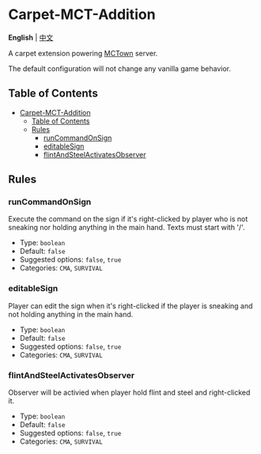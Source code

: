 # Carpet-MCT-Addition

<!-- TODO -->

**English** | [中文](README_CN.md)

A carpet extension powering [MCTown](https://www.mctown.tech/) server.

The default configuration will not change any vanilla game behavior.

## Table of Contents

<!-- TOC -->

- [Carpet-MCT-Addition](#carpet-mct-addition)
    - [Table of Contents](#table-of-contents)
    - [Rules](#rules)
        - [runCommandOnSign](#runcommandonsign)
        - [editableSign](#editablesign)
        - [flintAndSteelActivatesObserver](#flintAndSteelActivatesObserver)

<!-- /TOC -->

## Rules

### runCommandOnSign

Execute the command on the sign if it's right-clicked by player who is not sneaking nor holding anything in the main hand. Texts must start with '/'.

- Type: `boolean`
- Default: `false`
- Suggested options: `false`, `true`
- Categories: `CMA`, `SURVIVAL`

### editableSign

Player can edit the sign when it's right-clicked if the player is sneaking and not holding anything in the main hand.

- Type: `boolean`
- Default: `false`
- Suggested options: `false`, `true`
- Categories: `CMA`, `SURVIVAL`

### flintAndSteelActivatesObserver

Observer will be activied when player hold flint and steel and right-clicked it.

- Type: `boolean`
- Default: `false`
- Suggested options: `false`, `true`
- Categories: `CMA`, `SURVIVAL`
